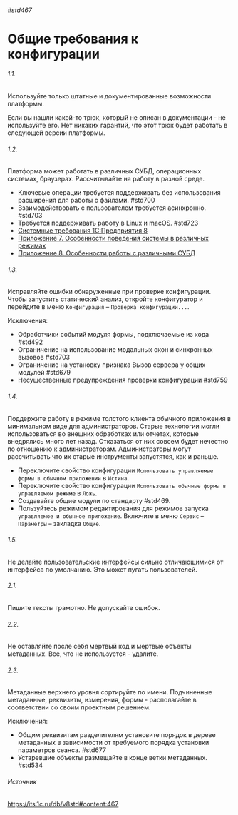###### #std467

# Общие требования к конфигурации

###### 1.1.

Используйте только штатные и документированные возможности платформы.

Если вы нашли какой-то трюк, который не описан в документации - не используйте его. Нет никаких гарантий, что этот трюк будет работать в следующей версии платформы.

###### 1.2.

Платформа может работать в различных СУБД, операционных системах, браузерах.
Рассчитывайте на работу в разной среде.

- Ключевые операции требуется поддерживать без использования расширения для работы с файлами. #std700
- Взаимодействовать с пользователем требуется асинхронно. #std703
- Требуется поддерживать работу в Linux и macOS. #std723
- [Системные требования 1С:Предприятия 8](https://v8.1c.ru/tekhnologii/sistemnye-trebovaniya-1s-predpriyatiya-8/)
- [Приложение 7. Особенности поведения системы в различных режимах](https://its.1c.ru/db/v83doc/bookmark/dev/TI000001285)
- [Приложение 8. Особенности работы с различными СУБД](https://its.1c.ru/db/v83doc/bookmark/dev/TI000001285)

###### 1.3.

Исправляйте ошибки обнаруженные при проверке конфигурации.
Чтобы запустить статический анализ, откройте конфигуратор и перейдите в меню  `Конфигурация` – `Проверка конфигурации...`.

Исключения:

- Обработчики событий модуля формы, подключаемые из кода #std492
- Ограничение на использование модальных окон и синхронных вызовов #std703
- Ограничение на установку признака Вызов сервера у общих модулей #std679
- Несущественные предупреждения проверки конфигурации #std759

###### 1.4.

Поддержите работу в режиме толстого клиента обычного приложения в минимальном виде для администраторов.
Старые технологии могли использоваться во внешних обработках или отчетах, которые внедрялись много лет назад. Отказаться от них совсем будет нечестно по отношению к администраторам. Администраторы могут рассчитывать что их старые инструменты запустятся, как и раньше.

- Переключите свойство конфигурации `Использовать управляемые формы в обычном приложении` в `Истина`.
- Переключите свойство конфигурации `Использовать обычные формы в управляемом режиме` в `Ложь`.
- Создавайте общие модули по стандарту #std469.
- Пользуйтесь режимом редактирования для режимов запуска `управляемое и обычное приложение`. Включите в меню `Сервис` – `Параметры` – закладка `Общие`.

###### 1.5.

Не делайте пользовательские интерфейсы сильно отличающимися от интерфейса по умолчанию. Это может пугать пользователей.

###### 2.1.

Пишите тексты грамотно. Не допускайте ошибок.

###### 2.2.

Не оставляйте после себя мертвый код и мертвые объекты метаданных. Все, что не используется - удалите.

###### 2.3.

Метаданные верхнего уровня сортируйте по имени. Подчиненные метаданные, реквизиты, измерения, формы - располагайте в соответствии со своим проектным решением.

Исключения:

- Общим реквизитам разделителям установите порядок в дереве метаданных в зависимости от требуемого порядка установки параметров сеанса. #std677
- Устаревшие объекты размещайте в конце ветки метаданных. #std534

###### Источник

https://its.1c.ru/db/v8std#content:467
